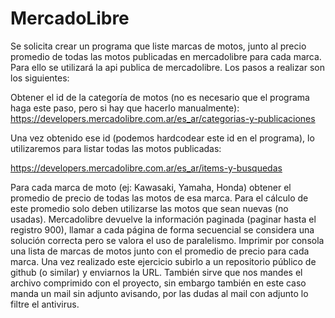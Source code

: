 # MercadoLibre
Se solicita crear un programa que liste marcas de motos, junto al precio promedio de todas las motos publicadas en mercadolibre para cada marca. Para ello se utilizará la api publica de mercadolibre.
Los pasos a realizar son los siguientes:

Obtener el id de la categoría de motos (no es necesario que el programa haga este paso, pero si hay que hacerlo manualmente):
https://developers.mercadolibre.com.ar/es_ar/categorias-y-publicaciones

Una vez obtenido ese id (podemos hardcodear este id en el programa), lo utilizaremos para listar todas las motos publicadas:

https://developers.mercadolibre.com.ar/es_ar/items-y-busquedas

Para cada marca de moto (ej: Kawasaki, Yamaha, Honda) obtener el promedio de precio de todas las motos de esa marca.
Para el cálculo de este promedio solo deben utilizarse las motos que sean nuevas (no usadas).
Mercadolibre devuelve la información paginada (paginar hasta el registro 900), llamar a cada página de forma secuencial se considera una solución correcta pero se valora el uso de paralelismo.
Imprimir por consola una lista de marcas de motos junto con el promedio de precio para cada marca.
Una vez realizado este ejercicio subirlo a un repositorio público de github (o similar) y enviarnos la URL. También sirve que nos mandes el archivo comprimido con el proyecto, sin embargo también en este caso manda un mail sin adjunto avisando, por las dudas al mail con adjunto lo filtre el antivirus.
